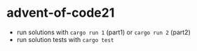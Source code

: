 # advent-of-code21

* run solutions with `cargo run 1` (part1) or `cargo run 2` (part2)
* run solution tests with `cargo test`
